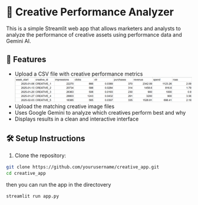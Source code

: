 # 🎨 Creative Performance Analyzer

This is a simple Streamlit web app that allows marketers and analysts to analyze the performance of creative assets  using performance data and Gemini AI.

## 📂 Features

- Upload a CSV file with creative performance metrics
![see this image for example](images/example.png)
- Upload the matching creative image files
- Uses Google Gemini to analyze which creatives perform best and why
- Displays results in a clean and interactive interface

## 🛠 Setup Instructions

1. Clone the repository:

```bash
git clone https://github.com/yourusername/creative_app.git
cd creative_app
```

then you can run the app in the directovery
```bash
streamlit run app.py
```

